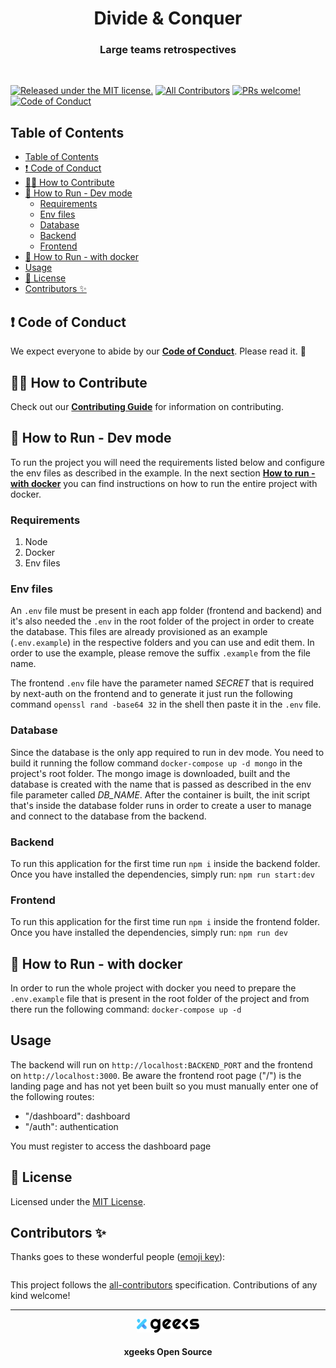 <h1 align="center">
  Divide & Conquer
</h1>
<h3 align="center">
  Large teams retrospectives
</h3>
<br>

[![Released under the MIT license.](https://img.shields.io/badge/license-MIT-blue.svg)](./LICENSE)
[![All Contributors][all-contributors-badge]](#contributors)
[![PRs welcome!](https://img.shields.io/badge/PRs-welcome-brightgreen.svg)](./CONTRIBUTING.md)
[![Code of Conduct][coc-badge]][coc]

## Table of Contents

- [Table of Contents](#table-of-contents)
- [❗ Code of Conduct](#-code-of-conduct)
- [🙌🏻  How to Contribute](#--how-to-contribute)
- [🏃  How to Run - Dev mode](#--how-to-run---dev-mode)
  - [Requirements](#requirements)
  - [Env files](#env-files)
  - [Database](#database)
  - [Backend](#backend)
  - [Frontend](#frontend)
- [🏃  How to Run - with docker](#--how-to-run---with-docker)
- [Usage](#usage)
- [📝 License](#-license)
- [Contributors ✨](#contributors-)

## ❗ Code of Conduct

We expect everyone to abide by our [**Code of Conduct**](.github/CODE_OF_CONDUCT.md). Please read it. 🤝

## 🙌🏻  How to Contribute

Check out our [**Contributing Guide**](.github/CONTRIBUTING.md) for information on contributing.

## 🏃  How to Run - Dev mode

To run the project you will need the requirements listed below and configure the env files as described in the example.
In the next section [**How to run - with docker**](#--how-to-run---with-docker) you can find instructions on how to run the entire project with docker.

### Requirements

1. Node
2. Docker
3. Env files

### Env files

An `.env` file must be present in each app folder (frontend and backend) and it's also needed the `.env` in the root folder of the project in order to create the database.
This files are already provisioned as an example (`.env.example`) in the respective folders and you can use and edit them. In order to use the example, please remove the suffix `.example` from the file name.

The frontend `.env` file have the parameter named *SECRET* that is required by next-auth on the frontend and to generate it just run the following command `openssl rand -base64 32` in the shell then paste it in the `.env` file.  

### Database

Since the database is the only app required to run in dev mode. You need to build it running the follow command `docker-compose up -d mongo` in the project's root folder.
The mongo image is downloaded, built and the database is created with the name that is passed as described in the env file parameter called *DB_NAME*. After the container is built, the init script that's inside the database folder runs in order to create a user to manage and connect to the database from the backend.

### Backend

To run this application for the first time run `npm i` inside the backend folder. Once you have installed the dependencies, simply run: `npm run start:dev`

### Frontend

To run this application for the first time run `npm i` inside the frontend folder. Once you have installed the dependencies, simply run: `npm run dev`

## 🏃  How to Run - with docker

In order to run the whole project with docker you need to prepare the `.env.example` file that is present in the root folder of the project and from there run the following command: `docker-compose up -d`

## Usage

The backend will run on `http://localhost:BACKEND_PORT` and the frontend on `http://localhost:3000`. Be aware the frontend root page ("/") is the landing page and has not yet been built so you must manually enter one of the following routes:

- "/dashboard": dashboard
- "/auth": authentication

You must register to access the dashboard page

## 📝 License

Licensed under the [MIT License](./LICENSE).

## Contributors ✨

Thanks goes to these wonderful people ([emoji key](https://allcontributors.org/docs/en/emoji-key)):
<!-- ALL-CONTRIBUTORS-LIST:START - Do not remove or modify this section -->
<!-- prettier-ignore-start -->
<!-- markdownlint-disable -->
<table>
 
</table>

<!-- markdownlint-restore -->
<!-- prettier-ignore-end -->

<!-- ALL-CONTRIBUTORS-LIST:END -->

This project follows the [all-contributors](https://github.com/all-contributors/all-contributors) specification. Contributions of any kind welcome!

[all-contributors-badge]: https://img.shields.io/github/all-contributors/xgeekshq/divide-and-conquer?color=orange&style=flat-square
[coc]: .github/CODE_OF_CONDUCT.md
[coc-badge]: https://img.shields.io/badge/code%20of-conduct-ff69b4.svg?style=flat-square

------------------------------------------------------------------------------------------------------
<p align="center">
  <a align="center" href="https://www.xgeeks.io/">
    <img alt="xgeeks" src="https://github.com/xgeekshq/oss-template/blob/main/.github/IMAGES/xgeeks_Logo_Black.svg" width="100">
  </a>
</p>
<h4 align="center">xgeeks Open Source</h4>
